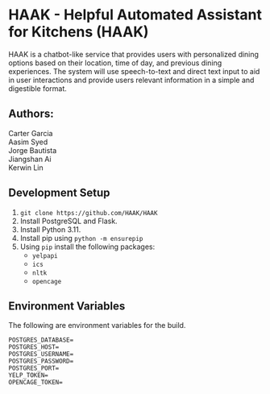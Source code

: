 # HAAK - Helpful Automated Assistant for Kitchens (HAAK)
HAAK is a chatbot-like service that provides users with personalized dining options based on their location, time of day, and previous dining experiences. The system will use speech-to-text and direct text input to aid in user interactions and provide users relevant information in a simple and digestible format.

## Authors:
Carter Garcia \
Aasim Syed \
Jorge Bautista \
Jiangshan Ai \
Kerwin Lin

## Development Setup

<ol>
<li><code>git clone https://github.com/HAAK/HAAK</code></li>
<li>Install PostgreSQL and Flask.</li>
<li>Install Python 3.11.</li>
<li>Install pip using <code>python -m ensurepip</code></li>
<li>Using <code>pip</code> install the following packages:
<ul>
<li><code>yelpapi</code></li>
<li><code>ics</code></li>
<li><code>nltk</code></li>
<li><code>opencage</code></li>
</ul>
</li>
</ol>

## Environment Variables

The following are environment variables for the build.
```.env
POSTGRES_DATABASE=
POSTGRES_HOST=
POSTGRES_USERNAME=
POSTGRES_PASSWORD=
POSTGRES_PORT=
YELP_TOKEN=
OPENCAGE_TOKEN=
```